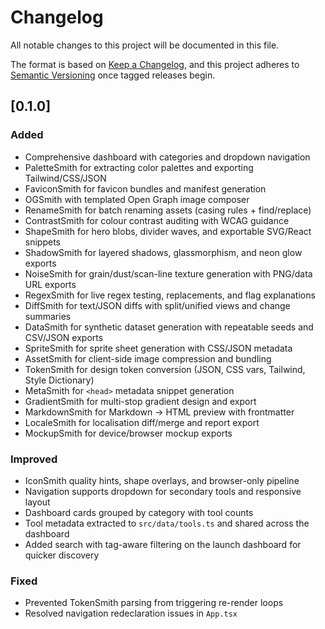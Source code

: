# Changelog

All notable changes to this project will be documented in this file.

The format is based on [Keep a Changelog](https://keepachangelog.com/en/1.1.0/), and this project adheres to [Semantic Versioning](https://semver.org/spec/v2.0.0.html) once tagged releases begin.

## [0.1.0]

### Added
- Comprehensive dashboard with categories and dropdown navigation
- PaletteSmith for extracting color palettes and exporting Tailwind/CSS/JSON
- FaviconSmith for favicon bundles and manifest generation
- OGSmith with templated Open Graph image composer
- RenameSmith for batch renaming assets (casing rules + find/replace)
- ContrastSmith for colour contrast auditing with WCAG guidance
- ShapeSmith for hero blobs, divider waves, and exportable SVG/React snippets
- ShadowSmith for layered shadows, glassmorphism, and neon glow exports
- NoiseSmith for grain/dust/scan-line texture generation with PNG/data URL exports
- RegexSmith for live regex testing, replacements, and flag explanations
- DiffSmith for text/JSON diffs with split/unified views and change summaries
- DataSmith for synthetic dataset generation with repeatable seeds and CSV/JSON exports
- SpriteSmith for sprite sheet generation with CSS/JSON metadata
- AssetSmith for client-side image compression and bundling
- TokenSmith for design token conversion (JSON, CSS vars, Tailwind, Style Dictionary)
- MetaSmith for `<head>` metadata snippet generation
- GradientSmith for multi-stop gradient design and export
- MarkdownSmith for Markdown → HTML preview with frontmatter
- LocaleSmith for localisation diff/merge and report export
- MockupSmith for device/browser mockup exports

### Improved
- IconSmith quality hints, shape overlays, and browser-only pipeline
- Navigation supports dropdown for secondary tools and responsive layout
- Dashboard cards grouped by category with tool counts
- Tool metadata extracted to `src/data/tools.ts` and shared across the dashboard
- Added search with tag-aware filtering on the launch dashboard for quicker discovery

### Fixed
- Prevented TokenSmith parsing from triggering re-render loops
- Resolved navigation redeclaration issues in `App.tsx`

